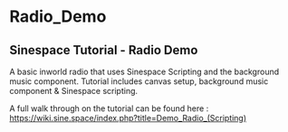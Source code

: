 # Radio_Demo
Sinespace Tutorial - Radio Demo
-------------------------------

A basic inworld radio that uses Sinespace Scripting and the background music component. 
Tutorial includes canvas setup, background music component & Sinespace scripting.

A full walk through on the tutorial can be found here : https://wiki.sine.space/index.php?title=Demo_Radio_(Scripting)
